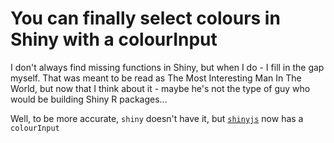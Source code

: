 # You can finally select colours in Shiny with a colourInput

I don't always find missing functions in Shiny, but when I do - I fill in the gap myself. That was meant to be read as The Most Interesting Man In The World, but now that I think about it - maybe he's not the type of guy who would be building Shiny R packages...

Well, to be more accurate, `shiny` doesn't have it, but [`shinyjs`](https://github.com/daattali/shinyjs) now has a `colourInput`
